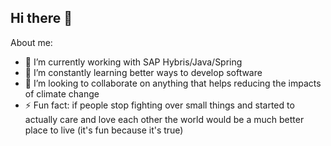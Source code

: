 ## Hi there 👋

<!--
**roger-willian/roger-willian** is a ✨ _special_ ✨ repository because its `README.md` (this file) appears on your GitHub profile.
-->

About me:

- 🔭 I’m currently working with SAP Hybris/Java/Spring
- 🌱 I’m constantly learning better ways to develop software
- 👯 I’m looking to collaborate on anything that helps reducing the impacts of climate change
- ⚡ Fun fact: if people stop fighting over small things and started to actually care and love each other the world would be a much better place to live (it's fun because it's true)
